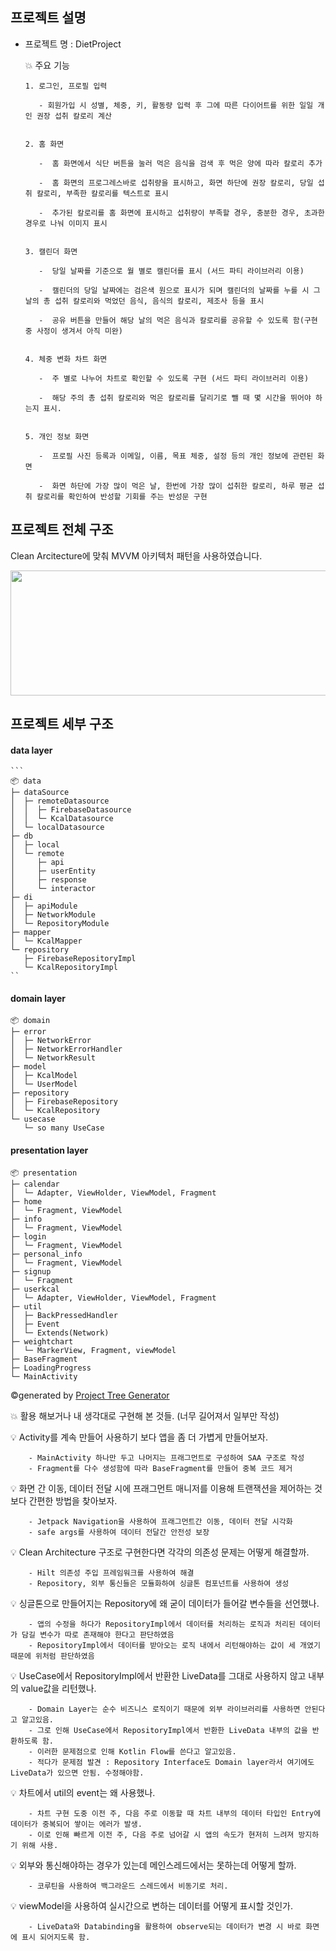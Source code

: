 ## 프로젝트 설명

- 프로젝트 명 : DietProject

    💥 주요 기능
  
      1. 로그인, 프로필 입력
  
         - 회원가입 시 성별, 체중, 키, 활동량 입력 후 그에 따른 다이어트를 위한 일일 개인 권장 섭취 칼로리 계산
  

      2. 홈 화면

         -  홈 화면에서 식단 버튼을 눌러 먹은 음식을 검색 후 먹은 양에 따라 칼로리 추가
  
         -  홈 화면의 프로그레스바로 섭취량을 표시하고, 화면 하단에 권장 칼로리, 당일 섭취 칼로리, 부족한 칼로리를 텍스트로 표시
  
         -  추가된 칼로리를 홈 화면에 표시하고 섭취량이 부족할 경우, 충분한 경우, 초과한 경우로 나눠 이미지 표시
  

      3. 캘린더 화면

         -  당일 날짜를 기준으로 월 별로 캘린더를 표시 (서드 파티 라이브러리 이용)

         -  캘린더의 당일 날짜에는 검은색 원으로 표시가 되며 캘린더의 날짜를 누를 시 그 날의 총 섭취 칼로리와 먹었던 음식, 음식의 칼로리, 제조사 등을 표시

         -  공유 버튼을 만들어 해당 날의 먹은 음식과 칼로리를 공유할 수 있도록 함(구현 중 사정이 생겨서 아직 미완)
  
  
      4. 체중 변화 차트 화면

         -  주 별로 나누어 차트로 확인할 수 있도록 구현 (서드 파티 라이브러리 이용)

         -  해당 주의 총 섭취 칼로리와 먹은 칼로리를 달리기로 뺄 때 몇 시간을 뛰어야 하는지 표시.


      5. 개인 정보 화면

         -  프로필 사진 등록과 이메일, 이름, 목표 체중, 설정 등의 개인 정보에 관련된 화면

         -  화면 하단에 가장 많이 먹은 날, 한번에 가장 많이 섭취한 칼로리, 하루 평균 섭취 칼로리를 확인하여 반성할 기회를 주는 반성문 구현




  


  
## 프로젝트 전체 구조

Clean Arcitecture에 맞춰 MVVM 아키텍처 패턴을 사용하였습니다.

<img width="900" height="200" src="https://github.com/choieuihyun/DietProject/assets/59135621/fdf66438-23d3-41e7-8306-8bc03b3a37f0"/>


## 프로젝트 세부 구조

#### data layer

    ```
    📦 data
    ├─ dataSource
    │  ├─ remoteDatasource
    │  │  ├─ FirebaseDatasource
    │  │  └─ KcalDatasource
    │  └─ localDatasource
    ├─ db
    │  ├─ local
    │  └─ remote
    │     ├─ api
    │     ├─ userEntity
    │     ├─ response
    │     └─ interactor
    ├─ di
    │  ├─ apiModule
    │  ├─ NetworkModule
    │  └─ RepositoryModule
    ├─ mapper
    │  └─ KcalMapper
    └─ repository
       ├─ FirebaseRepositoryImpl
       └─ KcalRepositoryImpl
    ``


#### domain layer

```
📦 domain
├─ error
│  ├─ NetworkError
│  ├─ NetworkErrorHandler
│  └─ NetworkResult
├─ model
│  ├─ KcalModel
│  └─ UserModel
├─ repository
│  ├─ FirebaseRepository
│  └─ KcalRepository
└─ usecase
   └─ so many UseCase
```

#### presentation layer

```
📦 presentation
├─ calendar
│  └─ Adapter, ViewHolder, ViewModel, Fragment
├─ home
│  └─ Fragment, ViewModel
├─ info
│  └─ Fragment, ViewModel
├─ login
│  └─ Fragment, ViewModel
├─ personal_info
│  └─ Fragment, ViewModel
├─ signup
│  └─ Fragment
├─ userkcal
│  └─ Adapter, ViewHolder, ViewModel, Fragment
├─ util
│  ├─ BackPressedHandler
│  ├─ Event
│  └─ Extends(Network)
├─ weightchart
│  └─ MarkerView, Fragment, viewModel
├─ BaseFragment
├─ LoadingProgress
└─ MainActivity
```
©generated by [Project Tree Generator](https://woochanleee.github.io/project-tree-generator)

💥 활용 해보거나 내 생각대로 구현해 본 것들. (너무 길어져서 일부만 작성)

💡 Activity를 계속 만들어 사용하기 보다 앱을 좀 더 가볍게 만들어보자.
  
        - MainActivity 하나만 두고 나머지는 프래그먼트로 구성하여 SAA 구조로 작성
        - Fragment를 다수 생성함에 따라 BaseFragment를 만들어 중복 코드 제거

💡 화면 간 이동, 데이터 전달 시에 프래그먼트 매니저를 이용해 트랜잭션을 제어하는 것보다 간편한 방법을 찾아보자.
  
        - Jetpack Navigation을 사용하여 프래그먼트간 이동, 데이터 전달 시각화
        - safe args를 사용하여 데이터 전달간 안전성 보장

💡 Clean Architecture 구조로 구현한다면 각각의 의존성 문제는 어떻게 해결할까.

        - Hilt 의존성 주입 프레임워크를 사용하여 해결
        - Repository, 외부 통신들은 모듈화하여 싱글톤 컴포넌트를 사용하여 생성

💡 싱글톤으로 만들어지는 Repository에 왜 굳이 데이터가 들어갈 변수들을 선언했나.

        - 앱의 수정을 하다가 RepositoryImpl에서 데이터를 처리하는 로직과 처리된 데이터가 담길 변수가 따로 존재해야 한다고 판단하였음
        - RepositoryImpl에서 데이터를 받아오는 로직 내에서 리턴해야하는 값이 세 개였기 때문에 위처럼 판단하였음

💡 UseCase에서 RepositoryImpl에서 반환한 LiveData를 그대로 사용하지 않고 내부의 value값을 리턴했나.

        - Domain Layer는 순수 비즈니스 로직이기 때문에 외부 라이브러리를 사용하면 안된다고 알고있음.
        - 그로 인해 UseCase에서 RepositoryImpl에서 반환한 LiveData 내부의 값을 반환하도록 함.
        - 이러한 문제점으로 인해 Kotlin Flow를 쓴다고 알고있음.
        - 적다가 문제점 발견 : Repository Interface도 Domain layer라서 여기에도 LiveData가 있으면 안됨. 수정해야함.

💡 차트에서 util의 event는 왜 사용했나.

        - 차트 구현 도중 이전 주, 다음 주로 이동할 때 차트 내부의 데이터 타입인 Entry에 데이터가 중복되어 쌓이는 에러가 발생.
        - 이로 인해 빠르게 이전 주, 다음 주로 넘어갈 시 앱의 속도가 현저히 느려져 방지하기 위해 사용.
        
💡 외부와 통신해야하는 경우가 있는데 메인스레드에서는 못하는데 어떻게 할까.

        - 코루틴을 사용하여 백그라운드 스레드에서 비동기로 처리.

💡 viewModel을 사용하여 실시간으로 변하는 데이터를 어떻게 표시할 것인가.

        - LiveData와 Databinding을 활용하여 observe되는 데이터가 변경 시 바로 화면에 표시 되어지도록 함.






